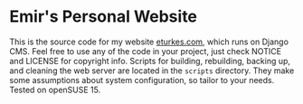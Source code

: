 # Emir's Personal Website

This is the source code for my website [eturkes.com](https://eturkes.com), which runs on Django CMS.
Feel free to use any of the code in your project, just check NOTICE and LICENSE for copyright info.
Scripts for building, rebuilding, backing up, and cleaning the web server are located in the `scripts` directory.
They make some assumptions about system configuration, so tailor to your needs.
Tested on openSUSE 15.
